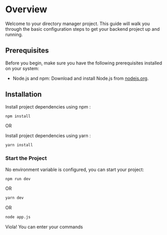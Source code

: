 # Overview

Welcome to your directory manager project. This guide will walk you through the basic configuration steps to get your backend project up and running.

## Prerequisites

Before you begin, make sure you have the following prerequisites installed on your system:

- Node.js and npm: Download and install Node.js from [nodejs.org](https://nodejs.org/).

## Installation

Install project dependencies using npm :

```bash
npm install
```

OR

Install project dependencies using yarn :

```bash
yarn install
```

### Start the Project

No environment variable is configured, you can start your project:

```bash
npm run dev
```

OR

```bash
yarn dev
```

OR

```bash
node app.js
```

Viola! You can enter your commands
